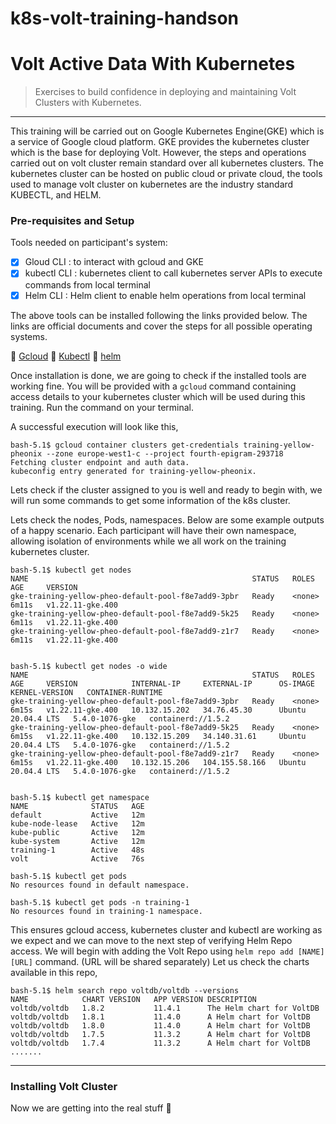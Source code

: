 # k8s-volt-training-handson

# Volt Active Data With Kubernetes
> Exercises to build confidence in deploying and maintaining Volt Clusters with Kubernetes.
---

This training will be carried out on Google Kubernetes Engine(GKE) which is a service of Google cloud platform. GKE provides the kubernetes cluster which is the base for deploying Volt. However, the steps and operations carried out on volt cluster remain standard over all kubernetes clusters. The kubernetes cluster can be hosted on public cloud or private cloud, the tools used to manage volt cluster on kubernetes are the industry standard KUBECTL, and HELM.

### Pre-requisites and Setup

Tools needed on participant's system:
- [x] Gloud CLI : to interact with gcloud and GKE 
- [x] kubectl CLI : kubernetes client to call kubernetes server APIs to execute commands from local terminal
- [x] Helm CLI : Helm client to enable helm operations from local terminal

The above tools can be installed following the links provided below. The links are official documents and cover the steps for all possible operating systems.

:link: [Gcloud](https://cloud.google.com/sdk/docs/install)
:link: [Kubectl](https://kubernetes.io/docs/tasks/tools/)
:link: [helm](https://helm.sh/docs/intro/install/)


Once installation is done, we are going to check if the installed tools are working fine.
You will be provided with a `gcloud` command containing access details to your kubernetes cluster which will be used during this training. Run the command on your terminal.

A successful execution will look like this,
```
bash-5.1$ gcloud container clusters get-credentials training-yellow-pheonix --zone europe-west1-c --project fourth-epigram-293718
Fetching cluster endpoint and auth data.
kubeconfig entry generated for training-yellow-pheonix.
```
Lets check if the cluster assigned to you is well and ready to begin with, we will run some commands to get some information of the k8s cluster.

Lets check the nodes, Pods, namespaces. Below are some example outputs of a happy scenario.
Each participant will have their own namespace, allowing isolation of environments while we all work on the training kubernetes cluster.
```
bash-5.1$ kubectl get nodes
NAME                                                  STATUS   ROLES    AGE     VERSION
gke-training-yellow-pheo-default-pool-f8e7add9-3pbr   Ready    <none>   6m11s   v1.22.11-gke.400
gke-training-yellow-pheo-default-pool-f8e7add9-5k25   Ready    <none>   6m11s   v1.22.11-gke.400
gke-training-yellow-pheo-default-pool-f8e7add9-z1r7   Ready    <none>   6m11s   v1.22.11-gke.400


bash-5.1$ kubectl get nodes -o wide
NAME                                                  STATUS   ROLES    AGE     VERSION            INTERNAL-IP     EXTERNAL-IP      OS-IMAGE             KERNEL-VERSION   CONTAINER-RUNTIME
gke-training-yellow-pheo-default-pool-f8e7add9-3pbr   Ready    <none>   6m15s   v1.22.11-gke.400   10.132.15.202   34.76.45.30      Ubuntu 20.04.4 LTS   5.4.0-1076-gke   containerd://1.5.2
gke-training-yellow-pheo-default-pool-f8e7add9-5k25   Ready    <none>   6m15s   v1.22.11-gke.400   10.132.15.209   34.140.31.61     Ubuntu 20.04.4 LTS   5.4.0-1076-gke   containerd://1.5.2
gke-training-yellow-pheo-default-pool-f8e7add9-z1r7   Ready    <none>   6m15s   v1.22.11-gke.400   10.132.15.206   104.155.58.166   Ubuntu 20.04.4 LTS   5.4.0-1076-gke   containerd://1.5.2
```
```

bash-5.1$ kubectl get namespace
NAME              STATUS   AGE
default           Active   12m
kube-node-lease   Active   12m
kube-public       Active   12m
kube-system       Active   12m
training-1        Active   48s
volt              Active   76s
```

```
bash-5.1$ kubectl get pods
No resources found in default namespace.

bash-5.1$ kubectl get pods -n training-1
No resources found in training-1 namespace.
```

This ensures gcloud access, kubernetes cluster and kubectl are working as we expect and we can move to the next step of verifying Helm Repo access.
We will begin with adding the Volt Repo using `helm repo add [NAME] [URL]` command. (URL will be shared separately)
Let us check the charts available in this repo,

```
bash-5.1$ helm search repo voltdb/voltdb --versions
NAME         	CHART VERSION	APP VERSION	DESCRIPTION
voltdb/voltdb	1.8.2        	11.4.1     	The Helm chart for VoltDB
voltdb/voltdb	1.8.1        	11.4.0     	A Helm chart for VoltDB
voltdb/voltdb	1.8.0        	11.4.0     	A Helm chart for VoltDB
voltdb/voltdb	1.7.5        	11.3.2     	A Helm chart for VoltDB
voltdb/voltdb	1.7.4        	11.3.2     	A Helm chart for VoltDB
.......
```
---
### Installing Volt Cluster

Now we are getting into the real stuff :test_tube:
